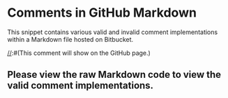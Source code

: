 # Comments in GitHub Markdown #

This snippet contains various valid and invalid comment implementations within a Markdown file hosted on Bitbucket.

[comment]: <> (This comment will show on the GitHub page.)  
[//]: <> (This comment and the following comment will not be included within the source code of the GitHub page.)
[//]: # (This comment will not be included.)
[//]:#(This comment will show on the GitHub page.)

<!-- This html comment will be displayed due to GitHub not supporting html tags -->

[//]: # (
This comment will show up on GitHub because it includes line breaks. The line breaks themselves do not show up.
)

## Please view the raw Markdown code to view the valid comment implementations.
